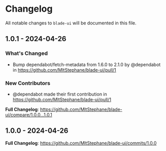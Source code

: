 # Changelog

All notable changes to `blade-ui` will be documented in this file.

## 1.0.1 - 2024-04-26

### What's Changed

* Bump dependabot/fetch-metadata from 1.6.0 to 2.1.0 by @dependabot in https://github.com/MltStephane/blade-ui/pull/1

### New Contributors

* @dependabot made their first contribution in https://github.com/MltStephane/blade-ui/pull/1

**Full Changelog**: https://github.com/MltStephane/blade-ui/compare/1.0.0...1.0.1

## 1.0.0 - 2024-04-26

**Full Changelog**: https://github.com/MltStephane/blade-ui/commits/1.0.0
